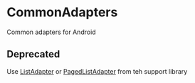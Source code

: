 # CommonAdapters
Common adapters for Android

## Deprecated
Use [ListAdapter](https://developer.android.com/reference/android/support/v7/recyclerview/extensions/ListAdapter) or [PagedListAdapter](https://developer.android.com/reference/android/arch/paging/PagedListAdapter) from teh support library 
